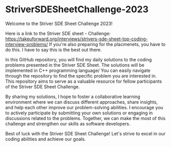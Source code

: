 # StriverSDESheetChallenge-2023

Welcome to the Striver SDE Sheet Challenge 2023! 

Here is a link to the Striver SDE sheet - Challenge: https://takeuforward.org/interviews/strivers-sde-sheet-top-coding-interview-problems/
If you're also preparing for the placmenets, you have to do this. I have to say this is the best out there.

In this GitHub repository, you will find my daily solutions to the coding problems presented in the Striver SDE Sheet. The solutions will be implemented in C++ programming language/ You can easily navigate through the repository to find the specific problem you are interested in. This repository aims to serve as a valuable resource for fellow participants of the Striver SDE Sheet Challenge. 

By sharing my solutions, I hope to foster a collaborative learning environment where we can discuss different approaches, share insights, and help each other improve our problem-solving abilities. I encourage you to actively participate by submitting your own solutions or engaging in discussions related to the problems. Together, we can make the most of this challenge and strengthen our skills as software developers. 

Best of luck with the Striver SDE Sheet Challenge! 
Let's strive to excel in our coding abilities and achieve our goals.
